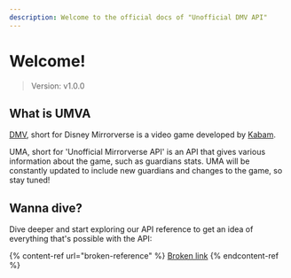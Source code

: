 ```yaml
---
description: Welcome to the official docs of "Unofficial DMV API"
---
```


# Welcome!

> Version: v1.0.0

## What is UMVA

[DMV](https://disneymirrorverse.com/), short for Disney Mirrorverse is a video game developed by [Kabam](https://kabam.com/).

UMA, short for 'Unofficial Mirrorverse API' is an API that gives various information about the game, such as guardians stats. UMA will be constantly updated to include new guardians and changes to the game, so stay tuned!

## Wanna dive?

Dive deeper and start exploring our API reference to get an idea of everything that's possible with the API:

{% content-ref url="broken-reference" %}
[Broken link](broken-reference)
{% endcontent-ref %}
